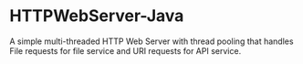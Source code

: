 # HTTPWebServer-Java
A simple multi-threaded HTTP Web Server with thread pooling that handles File requests for file service and URI requests for API service. 
